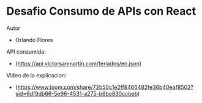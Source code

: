 # Desafio Consumo de APIs con React

Autor
- Orlando Flores

API consumida: 
- (https://api.victorsanmartin.com/feriados/en.json)

Video de la explicacion: 
- (https://www.loom.com/share/72b50c1e2ff8466482fe36b40eaf8502?sid=6df9db66-5e96-4531-a275-b6be830ccbeb)
